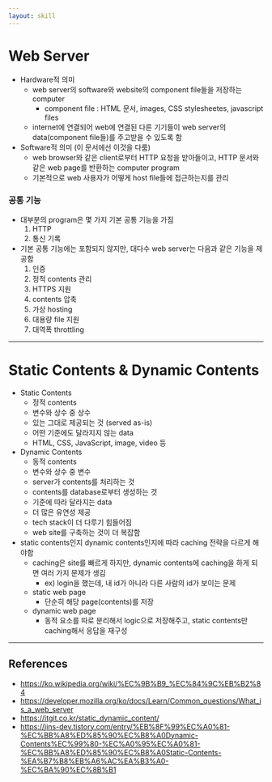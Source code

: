 ```yaml
---
layout: skill
---
```


# Web Server

- Hardware적 의미
    - web server의 software와 website의 component file들을 저장하는 computer
        - component file : HTML 문서, images, CSS stylesheetes, javascript files
    - internet에 연결되어 web에 연결된 다른 기기들이 web server의 data(component file들)를 주고받을 수 있도록 함
- Software적 의미 (이 문서에선 이것을 다룸)
    - web browser와 같은 client로부터 HTTP 요청을 받아들이고, HTTP 문서와 같은 web page를 반환하는 computer program
    - 기본적으로 web 사용자가 어떻게 host file들에 접근하는지를 관리

### 공통 기능

- 대부분의 program은 몇 가지 기본 공통 기능을 가짐
    1. HTTP
    2. 통신 기록
- 기본 공통 기능에는 포함되지 않지만, 대다수 web server는 다음과 같은 기능을 제공함
    1. 인증
    2. 정적 contents 관리
    3. HTTPS 지원
    4. contents 압축
    5. 가상 hosting
    6. 대용량 file 지원
    7. 대역폭 throttling

---

# Static Contents & Dynamic Contents

- Static Contents
    - 정적 contents
    - 변수와 상수 중 상수
    - 있는 그대로 제공되는 것 (served as-is)
    - 어떤 기준에도 달라지지 않는 data
    - HTML, CSS, JavaScript, image, video 등
- Dynamic Contents
    - 동적 contents
    - 변수와 상수 중 변수
    - server가 contents를 처리하는 것
    - contents를 database로부터 생성하는 것
    - 기준에 따라 달라지는 data
    - 더 많은 유연성 제공
    - tech stack이 더 다루기 힘들어짐
    - web site를 구축하는 것이 더 복잡함
- static contents인지 dynamic contents인지에 따라 caching 전략을 다르게 해야함
    - caching은 site를 빠르게 하지만, dynamic contents에 caching을 하게 되면 여러 가지 문제가 생김
        - ex) login을 했는데, 내 id가 아니라 다른 사람의 id가 보이는 문제
    - static web page
        - 단순히 해당 page(contents)를 저장
    - dynamic web page
        - 동적 요소를 따로 분리해서 logic으로 저장해주고, static contents만 caching해서 응답을 재구성

---

## References

- https://ko.wikipedia.org/wiki/%EC%9B%B9_%EC%84%9C%EB%B2%84
- https://developer.mozilla.org/ko/docs/Learn/Common_questions/What_is_a_web_server
- https://itgit.co.kr/static_dynamic_content/
- https://jins-dev.tistory.com/entry/%EB%8F%99%EC%A0%81-%EC%BB%A8%ED%85%90%EC%B8%A0Dynamic-Contents%EC%99%80-%EC%A0%95%EC%A0%81-%EC%BB%A8%ED%85%90%EC%B8%A0Static-Contents-%EA%B7%B8%EB%A6%AC%EA%B3%A0-%EC%BA%90%EC%8B%B1
